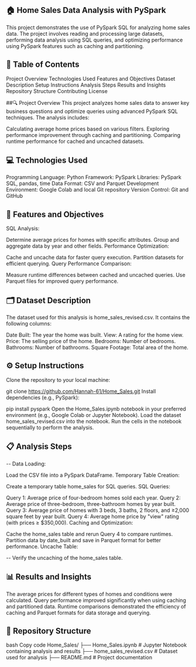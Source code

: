 

## 🏠 Home Sales Data Analysis with PySpark
This project demonstrates the use of PySpark SQL for analyzing home sales data. The project involves reading and processing large datasets, performing data analysis using SQL queries, and optimizing performance using PySpark features such as caching and partitioning.

## 📑 Table of Contents
Project Overview
Technologies Used
Features and Objectives
Dataset Description
Setup Instructions
Analysis Steps
Results and Insights
Repository Structure
Contributing
License

##🔍 Project Overview
This project analyzes home sales data to answer key business questions and optimize queries using advanced PySpark SQL techniques. The analysis includes:

Calculating average home prices based on various filters.
Exploring performance improvement through caching and partitioning.
Comparing runtime performance for cached and uncached datasets.

## 💻 Technologies Used
Programming Language: Python
Framework: PySpark
Libraries: PySpark SQL, pandas, time
Data Format: CSV and Parquet
Development Environment: Google Colab and local Git repository
Version Control: Git and GitHub

## 🎯 Features and Objectives
SQL Analysis:

Determine average prices for homes with specific attributes.
Group and aggregate data by year and other fields.
Performance Optimization:

Cache and uncache data for faster query execution.
Partition datasets for efficient querying.
Query Performance Comparison:

Measure runtime differences between cached and uncached queries.
Use Parquet files for improved query performance.

## 🗂 Dataset Description
The dataset used for this analysis is home_sales_revised.csv. It contains the following columns:

Date Built: The year the home was built.
View: A rating for the home view.
Price: The selling price of the home.
Bedrooms: Number of bedrooms.
Bathrooms: Number of bathrooms.
Square Footage: Total area of the home.

## ⚙️ Setup Instructions
Clone the repository to your local machine:

git clone https://github.com/Hannah-61/Home_Sales.git
Install dependencies (e.g., PySpark):

pip install pyspark
Open the Home_Sales.ipynb notebook in your preferred environment (e.g., Google Colab or Jupyter Notebook).
Load the dataset home_sales_revised.csv into the notebook.
Run the cells in the notebook sequentially to perform the analysis.

## 📋 Analysis Steps
-- Data Loading:

Load the CSV file into a PySpark DataFrame.
Temporary Table Creation:

Create a temporary table home_sales for SQL queries.
SQL Queries:

Query 1: Average price of four-bedroom homes sold each year.
Query 2: Average price of three-bedroom, three-bathroom homes by year built.
Query 3: Average price of homes with 3 beds, 3 baths, 2 floors, and ≥2,000 square feet by year built.
Query 4: Average home price by "view" rating (with prices ≥ $350,000).
Caching and Optimization:

Cache the home_sales table and rerun Query 4 to compare runtimes.
Partition data by date_built and save in Parquet format for better performance.
Uncache Table:

-- Verify the uncaching of the home_sales table.

## 📊 Results and Insights
The average prices for different types of homes and conditions were calculated.
Query performance improved significantly when using caching and partitioned data.
Runtime comparisons demonstrated the efficiency of caching and Parquet formats for data storage and querying.

## 📂 Repository Structure
bash
Copy code
Home_Sales/
├── Home_Sales.ipynb           # Jupyter Notebook containing analysis and results
├── home_sales_revised.csv     # Dataset used for analysis
├── README.md                  # Project documentation
